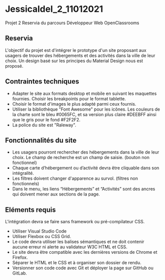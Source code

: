 # JessicaIdel_2_11012021
Projet 2 Reservia du parcours Développeur Web OpenClassrooms

<h2>Reservia</h2>
L'objectif du projet est d'intégrer le prototype d'un site proposant aux usagers de trouver des hébergements et des activités dans la ville de leur choix. 
Un design basé sur les principes du Material Design nous est proposé. 

<h2>Contraintes techniques</h2>
<ul>
  <li>Adapter le site aux formats desktop et mobile en suivant les maquettes fournies. Choisir les breakpoints pour le format tablette.</li>
  <li>Choisir le format d'images le plus adapté parmi ceux fournis.</li>
  <li>Utiliser la bibliothèque "Font Awesome" pour les icônes. Les couleurs de la charte sont le bleu #0065FC, et sa version plus claire #DEEBFF  ainsi que le gris pour le fond #F2F2F2.</li>
  <li>La police du site est "Raleway".</li>
</ul>

<h2>Fonctionnalités du site</h2>
<ul>
  <li>Les usagers pourront rechercher des hébergements dans la ville de leur choix. Le champ de recherche est un champ de saisie. (bouton non fonctionnel)</li>
  <li>Chaque carte d’hébergement ou d’activité devra être cliquable dans son intégralité.</li>
  <li>Les filtres doivent changer d'apparence au survol. (filtres non fonctionnels)</li>
  <li>Dans le menu, les liens “Hébergements” et “Activités” sont des ancres qui doivent mener aux sections de la page.</li>
</ul>

<h2>Eléments requis</h2>
L'intégration devra se faire sans framework ou pré-compilateur CSS.
<ul>
  <li>Utiliser Visual Studio Code</li>
  <li>Utiliser Flexbox ou CSS Grid.</li>
  <li>Le code devra utiliser les balises sémantiques et ne doit contenir aucune erreur ni alerte au validateur W3C HTML et CSS.</li>
  <li>Le site devra être compatible avec les dernières versions de Chrome et Firefox.</li>
  <li>Séparer le HTML et le CSS et à organiser son dossier de rendu.</li>
  <li>Versionner son code code avec Git et déployer la page sur GitHub ou GitLab. 
</ul>
